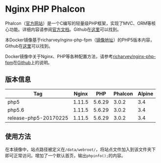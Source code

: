 # Nginx PHP Phalcon

Phalcon（[官方网站](https://phalconphp.com)）是一个C编写的轻量级PHP框架，实现了MVC、ORM等核心功能。详细内容请参阅[官方文档](https://docs.phalconphp.com/en/latest/index.html)。Github在[这里](https://github.com/phalcon/cphalcon)可以找到。

本Docker镜像基于richarvey/nginx-php-fpm（[镜像地址](https://hub.docker.com/r/richarvey/nginx-php-fpm/)）的PHP5版本内容，Github在[这里](https://github.com/ngineered/nginx-php-fpm)可以找到。

Docker镜像中关于Nginx、PHP等各种配置方法，请参考[richarvey/nginx-php-fpm](https://hub.docker.com/r/richarvey/nginx-php-fpm/)在[Github](https://github.com/ngineered/nginx-php-fpm)上的说明。

## 版本信息
| Tag | Nginx | PHP | Phalcon | Alpine |
|-----|-------|-----|---------|--------|
| php5 | 1.11.5 | 5.6.29 | 3.0.2 | 3.4 |
| php5.6 | 1.11.5 | 5.6.29 | 3.0.2 | 3.4 |
| release-php5-20170225 | 1.11.5 | 5.6.29 | 3.0.2 | 3.4 |

## 使用方法

在本镜像中，站点路径被定义在```/data/webroot/```，将站点文件加入到该文件夹下即可正常访问。增加了一个默认首页，输出```phpinfo();```的内容。


